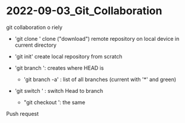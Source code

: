 # 2022-09-03_Git_Collaboration
git collaboration o riely

- 'git clone <ssh-key>' clone ("download") remote repository on local device in current directory
- 'git init' create local repository from scratch


- 'git branch <Name>': creates <Name> where HEAD is
	- 'git branch -a' : list of all branches (current with '*' and green)
- 'git switch <Name>' : switch Head to branch <Name>
	- "git checkout <Name>': the same


Push request
